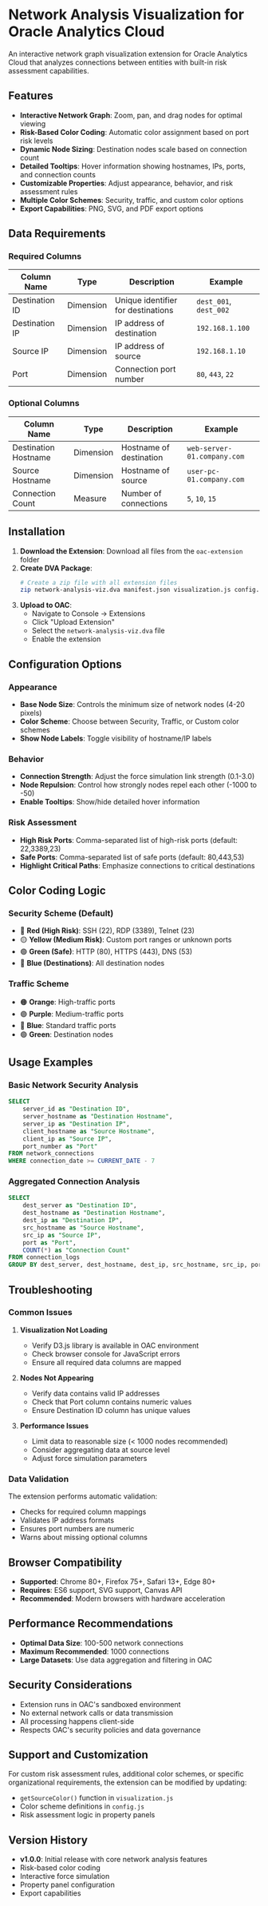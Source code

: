 # Network Analysis Visualization for Oracle Analytics Cloud

An interactive network graph visualization extension for Oracle Analytics Cloud that analyzes connections between entities with built-in risk assessment capabilities.

## Features

- **Interactive Network Graph**: Zoom, pan, and drag nodes for optimal viewing
- **Risk-Based Color Coding**: Automatic color assignment based on port risk levels
- **Dynamic Node Sizing**: Destination nodes scale based on connection count
- **Detailed Tooltips**: Hover information showing hostnames, IPs, ports, and connection counts
- **Customizable Properties**: Adjust appearance, behavior, and risk assessment rules
- **Multiple Color Schemes**: Security, traffic, and custom color options
- **Export Capabilities**: PNG, SVG, and PDF export options

## Data Requirements

### Required Columns

| Column Name | Type | Description | Example |
|-------------|------|-------------|---------|
| Destination ID | Dimension | Unique identifier for destinations | `dest_001`, `dest_002` |
| Destination IP | Dimension | IP address of destination | `192.168.1.100` |
| Source IP | Dimension | IP address of source | `192.168.1.10` |
| Port | Dimension | Connection port number | `80`, `443`, `22` |

### Optional Columns

| Column Name | Type | Description | Example |
|-------------|------|-------------|---------|
| Destination Hostname | Dimension | Hostname of destination | `web-server-01.company.com` |
| Source Hostname | Dimension | Hostname of source | `user-pc-01.company.com` |
| Connection Count | Measure | Number of connections | `5`, `10`, `15` |

## Installation

1. **Download the Extension**: Download all files from the `oac-extension` folder
2. **Create DVA Package**: 
   ```bash
   # Create a zip file with all extension files
   zip network-analysis-viz.dva manifest.json visualization.js config.js style.css
   ```
3. **Upload to OAC**:
   - Navigate to Console → Extensions
   - Click "Upload Extension"
   - Select the `network-analysis-viz.dva` file
   - Enable the extension

## Configuration Options

### Appearance
- **Base Node Size**: Controls the minimum size of network nodes (4-20 pixels)
- **Color Scheme**: Choose between Security, Traffic, or Custom color schemes
- **Show Node Labels**: Toggle visibility of hostname/IP labels

### Behavior
- **Connection Strength**: Adjust the force simulation link strength (0.1-3.0)
- **Node Repulsion**: Control how strongly nodes repel each other (-1000 to -50)
- **Enable Tooltips**: Show/hide detailed hover information

### Risk Assessment
- **High Risk Ports**: Comma-separated list of high-risk ports (default: 22,3389,23)
- **Safe Ports**: Comma-separated list of safe ports (default: 80,443,53)
- **Highlight Critical Paths**: Emphasize connections to critical destinations

## Color Coding Logic

### Security Scheme (Default)
- 🔴 **Red (High Risk)**: SSH (22), RDP (3389), Telnet (23)
- 🟡 **Yellow (Medium Risk)**: Custom port ranges or unknown ports
- 🟢 **Green (Safe)**: HTTP (80), HTTPS (443), DNS (53)
- 🔵 **Blue (Destinations)**: All destination nodes

### Traffic Scheme
- 🟠 **Orange**: High-traffic ports
- 🟣 **Purple**: Medium-traffic ports  
- 🔵 **Blue**: Standard traffic ports
- 🟢 **Green**: Destination nodes

## Usage Examples

### Basic Network Security Analysis
```sql
SELECT 
    server_id as "Destination ID",
    server_hostname as "Destination Hostname", 
    server_ip as "Destination IP",
    client_hostname as "Source Hostname",
    client_ip as "Source IP",
    port_number as "Port"
FROM network_connections
WHERE connection_date >= CURRENT_DATE - 7
```

### Aggregated Connection Analysis
```sql
SELECT 
    dest_server as "Destination ID",
    dest_hostname as "Destination Hostname",
    dest_ip as "Destination IP", 
    src_hostname as "Source Hostname",
    src_ip as "Source IP",
    port as "Port",
    COUNT(*) as "Connection Count"
FROM connection_logs
GROUP BY dest_server, dest_hostname, dest_ip, src_hostname, src_ip, port
```

## Troubleshooting

### Common Issues

1. **Visualization Not Loading**
   - Verify D3.js library is available in OAC environment
   - Check browser console for JavaScript errors
   - Ensure all required data columns are mapped

2. **Nodes Not Appearing**
   - Verify data contains valid IP addresses
   - Check that Port column contains numeric values
   - Ensure Destination ID column has unique values

3. **Performance Issues**
   - Limit data to reasonable size (< 1000 nodes recommended)
   - Consider aggregating data at source level
   - Adjust force simulation parameters

### Data Validation

The extension performs automatic validation:
- Checks for required column mappings
- Validates IP address formats
- Ensures port numbers are numeric
- Warns about missing optional columns

## Browser Compatibility

- **Supported**: Chrome 80+, Firefox 75+, Safari 13+, Edge 80+
- **Requires**: ES6 support, SVG support, Canvas API
- **Recommended**: Modern browsers with hardware acceleration

## Performance Recommendations

- **Optimal Data Size**: 100-500 network connections
- **Maximum Recommended**: 1000 connections
- **Large Datasets**: Use data aggregation and filtering in OAC

## Security Considerations

- Extension runs in OAC's sandboxed environment
- No external network calls or data transmission
- All processing happens client-side
- Respects OAC's security policies and data governance

## Support and Customization

For custom risk assessment rules, additional color schemes, or specific organizational requirements, the extension can be modified by updating:

- `getSourceColor()` function in `visualization.js`
- Color scheme definitions in `config.js` 
- Risk assessment logic in property panels

## Version History

- **v1.0.0**: Initial release with core network analysis features
- Risk-based color coding
- Interactive force simulation
- Property panel configuration
- Export capabilities